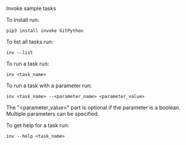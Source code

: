 #
Invoke sample tasks

To install run:
```
pip3 install invoke GitPython
```

To list all tasks run:
```
inv --list
```

To run a task run:
```
inv <task_name>
```

To run a task with a parameter run:
```
inv <task_name> --<parameter_name> <parameter_value>
```
The "<parameter_value>" part is optional if the parameter is a boolean.
Multiple parameters can be specified.

To get help for a task run:
```
inv --help <task_name>
```